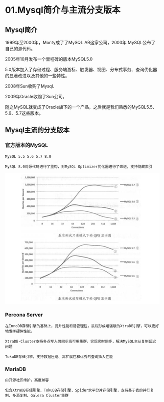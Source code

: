 # 01.Mysql简介与主流分支版本


## Mysql简介

1999年至2000年，Monty成了了MySQL AB这家公司，2000年 MySQL公布了自己的源代码。

2005年10月发布一个里程碑的版本MySQL5.0

5.0版本加入了存储过程、服务端游标、触发器、视图、分布式事务、查询优化器的显著改进以及其他的一些特性。

2008年Sun收购了Mysql.

2009年Oracle收购了Sun公司。

随之MySQL就变成了Oracle旗下的一个产品，之后就是我们熟悉的MySQL5.5、5.6、5.7这些版本。


## Mysql主流的分支版本

### 官方版本的MySQL

``` 
MySQL 5.5 5.6 5.7 8.0

MySQL 8.0对源代码进行了重构，对MySQL Optimizer优化器进行了改进，支持隐藏索引
```
![](../../img/mysql_wangzhe00001.png)


### Percona Server
``` 
在InnoDB存储引擎的基础上，提升性能和易管理性，最后形成增强版的XtraDB引擎，可以更好地发挥硬件性能。

XtraDB-Cluster支持多点写入强同步高可用集群，实现实时同步，解决MySQL主从复制延迟问题

TokuDB存储引擎，支持数据压缩、高扩展性和优秀的查询插入性能

```

### MariaDB

``` 
由开源社区维护，高度兼容

包含XtraDB存储引擎、TokuDB存储引擎、Spider水平分片存储引擎，支持基于表的并行复制、多源复制、Galera Cluster集群
```






















